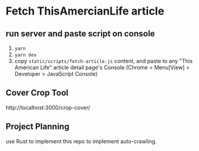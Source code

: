 # Fetch ThisAmercianLife article

## run server and paste script on console

1. `yarn`
2. `yarn dev`
3. copy `static/scripts/fetch-article.js` content, and paste to any "This American Life" article detail page's Console.(Chrome > Menu[View] > Developer > JavaScript Console)

## Cover Crop Tool
http://localhost:3000/crop-cover/


## Project Planning
use Rust to implement this repo to implement auto-crawling.

